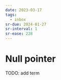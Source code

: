 ```yaml
---
date: 2023-03-17
tags:
  - inbox
sr-due: 2024-01-27
sr-interval: 1
sr-ease: 228
---
```


# Null pointer

TODO: add term
